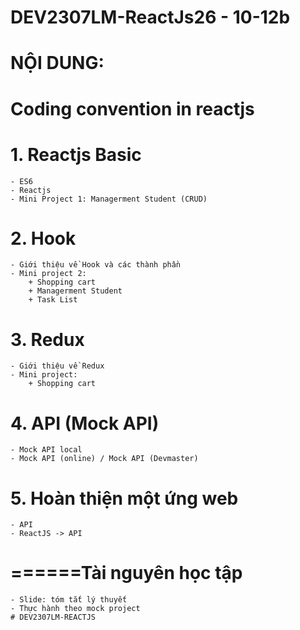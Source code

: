 # DEV2307LM-ReactJs26 - 10-12b
# NỘI DUNG:
# Coding convention in reactjs 
# 1. Reactjs Basic
    - ES6
    - Reactjs
    - Mini Project 1: Managerment Student (CRUD)
# 2. Hook
    - Giới thiệu về Hook và các thành phần
    - Mini project 2: 
        + Shopping cart
        + Managerment Student
        + Task List 
# 3. Redux
    - Giới thiệu về Redux
    - Mini project:
        + Shopping cart

# 4. API (Mock API)
    - Mock API local
    - Mock API (online) / Mock API (Devmaster)
# 5. Hoàn thiện một ứng web
    - API
    - ReactJS -> API
# ======Tài nguyên học tập
    - Slide: tóm tắt lý thuyết
    - Thực hành theo mock project
    # DEV2307LM-REACTJS
